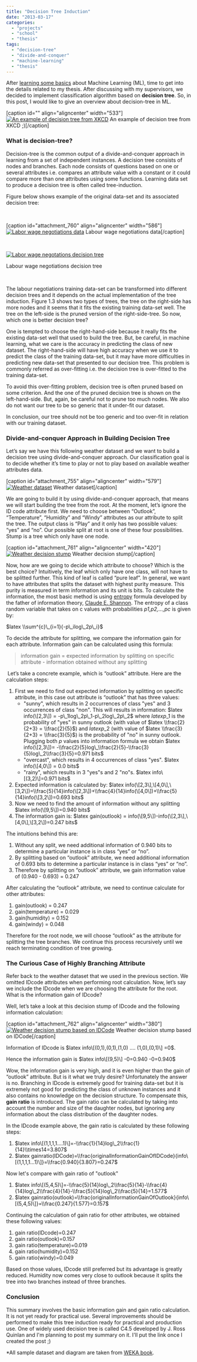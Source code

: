 ```yaml
---
title: "Decision Tree Induction"
date: "2013-03-17"
categories: 
  - "projects"
  - "school"
  - "thesis"
tags: 
  - "decision-tree"
  - "divide-and-conquer"
  - "machine-learning"
  - "thesis"
---
```


After [learning some basics](http://www.otnira.com/2013/03/10/bootstrapping-machine-learning/ "Bootstrapping Machine Learning") about Machine Learning (ML), time to get into the details related to my thesis. After discussing with my supervisors, we decided to implement classification algorithm based on **decision tree**. So, in this post, I would like to give an overview about decision-tree in ML.

\[caption id="" align="aligncenter" width="533"\][![An example of decision tree from XKCD](images/flow_charts.png)](https://xkcd.com/518/) An example of decision tree from XKCD ;)\[/caption\]

### **What is decision-tree?**

Decision-tree is the common output of a divide-and-conquer approach in learning from a set of independent instances. A decision tree consists of nodes and branches. Each node consists of questions based on one or several attributes i.e. compares an attribute value with a constant or it could compare more than one attributes using some functions. Learning data set to produce a decision tree is often called tree-induction.

Figure below shows example of the original data-set and its associated decision tree:

 

\[caption id="attachment\_760" align="aligncenter" width="586"\][![Labor wage negotiations data](images/Wage-data-cleaned.png "Labor wage negotiations data")](http://www.otnira.com/wp-content/uploads/2013/03/Wage-data-cleaned.png) Labour wage negotiations data\[/caption\]

 

[![Labor wage negotations decision tree](images/Wage-decision-tree.rotated.png)](http://www.otnira.com/wp-content/uploads/2013/03/Wage-decision-tree.rotated.png)

Labour wage negotiations decision tree

 

The labour negotiations training data-set can be transformed into different decision trees and it depends on the actual implementation of the tree induction. Figure 1.3 shows two types of trees, the tree on the right-side has more nodes and it seems that it fits the existing training data-set well. The tree on the left-side is the pruned version of the right-side-tree. So now, which one is better decision tree?

One is tempted to choose the right-hand-side because it really fits the existing data-set well that used to build the tree. But, be careful, in machine learning, what we care is the accuracy in predicting the class of new dataset. The right-hand-side will have high accuracy when we use it to predict the class of the training data-set, but it may have more difficulties in predicting new data-set that presented to our decision tree. This problem is commonly referred as over-fitting i.e. the decision tree is over-fitted to the training data-set.

To avoid this over-fitting problem, decision tree is often pruned based on some criterion. And the one of the pruned decision tree is shown on the left-hand-side. But, again, be careful not to prune too much nodes. We also do not want our tree to be so generic that it under-fit our dataset.

In conclusion, our tree should not be too generic and too over-fit in relation with our training dataset.

### **Divide-and-conquer Approach in Building Decision Tree**

Let’s say we have this following weather dataset and we want to build a decision tree using divide-and-conquer approach. Our classification goal is to decide whether it’s time to play or not to play based on available weather attributes data.

\[caption id="attachment\_755" align="aligncenter" width="579"\][![Weather dataset](images/Divide-and-conquer-sample-dataset-rotated.png)](http://www.otnira.com/wp-content/uploads/2013/03/Divide-and-conquer-sample-dataset-rotated.png) Weather dataset\[/caption\]

We are going to build it by using divide-and-conquer approach, that means we will start building the tree from the root. At the moment, let’s ignore the ID code attribute first. We need to choose between “Outlook”, “Temperature”, “Humidity” and “Windy” attributes as our attribute to split the tree. The output class is “Play” and it only has two possible values: “yes” and “no”. Our possible split at root is one of these four possibilities. Stump is a tree which only have one node.

\[caption id="attachment\_761" align="aligncenter" width="420"\][![Weather decision stump](images/DecisionStump-cleaned.png)](http://www.otnira.com/wp-content/uploads/2013/03/DecisionStump-cleaned.png) Weather decision stump\[/caption\]

Now, how are we going to decide which attribute to choose? Which is the best choice? Intuitively, the leaf which only have one class, will not have to be splitted further. This kind of leaf is called “pure leaf”. In general, we want to have attributes that splits the dataset with highest purity measure. This purity is measured in term information and its unit is bits. To calculate the information, the most basic method is using [entropy](https://en.wikipedia.org/wiki/Entropy_%28information_theory%29 "Entropy") formula developed by the father of information theory, [Claude E. Shannon](https://en.wikipedia.org/wiki/Claude_E._Shannon "Shannon"). The entropy of a class random variable that takes on c values with probabilities _p1,p2,...,pc_ is given by:

$latex \\sum^{c}\_{i=1}{-p\_ilog\_2p\_i}$

To decide the attribute for splitting, we compare the information gain for each attribute. Information gain can be calculated using this formula:

> information gain = expected information by splitting on specific attribute - information obtained without any splitting

 Let’s take a concrete example, which is “outlook” attribute. Here are the calculation steps:

1. First we need to find out expected information by splitting on specific attribute, in this case out attribute is “outlook” that has three values:
    - "sunny", which results in 2 occurrences of class "yes" and 3 occurrences of class "non". This will results in information: $latex info(\[2,3\]) = -p\_1log\_2p\_1-p\_2log\_2p\_2$ where $latex p\_1$ is the probability of "yes" in sunny outlook (with value of $latex \\frac{2}{2+3} = \\frac{2}{5}$) and $latex p\_2$ (with value of $latex \\frac{3}{2+3} = \\frac{3}{5}$) is the probability of "no" in sunny outlook. Plugging both _p_ values into information formula we obtain $latex info(\[2,3\])= -\\frac{2}{5}log\_\\frac{2}{5}-\\frac{3}{5}log\_2\\frac{3}{5}=0.971 bits$
    - "overcast", which results in 4 occurrences of class "yes". $latex info(\[4,0\]) = 0.0 bits$
    - "rainy", which results in 3 "yes"s and 2 "no"s. $latex info\[(3,2)\]=0.971 bits$
2. Expected information is calculated by: $latex info(\[2,3\],\[4,0\],\[3,2\])=\\frac{5}{14}info(\[2,3\])+\\frac{4}{14}info(\[4,0\])+\\frac{5}{14}info(\[3,2\])=0.693 bits$
3. Now we need to find the amount of information without any splitting $latex info(\[9,5\])=0.940 bits$
4. The information gain is: $latex gain(outlook) = info(\[9,5\])-info(\[2,3\],\[4,0\],\[3,2\])=0.247 bits$

The intuitions behind this are:

1. Without any split, we need additional information of 0.940 bits to determine a particular instance is in class “yes” or “no”.
2. By splitting based on “outlook” attribute, we need additional information of 0.693 bits to determine a particular instance is in class “yes” or “no”.
3. Therefore by splitting on “outlook” attribute, we gain information value of (0.940 - 0.693) = 0.247

After calculating the “outlook” attribute, we need to continue calculate for other attributes:

1. gain(outlook) = 0.247
2. gain(temperature) = 0.029
3. gain(humidity) = 0.152
4. gain(windy) = 0.048

Therefore for the root node, we will choose “outlook” as the attribute for splitting the tree branches. We continue this process recursively until we reach terminating condition of tree growing.

### **The Curious Case of Highly Branching Attribute**

Refer back to the weather dataset that we used in the previous section. We omitted IDcode attributes when performing root calculation. Now, let’s say we include the IDcode when we are choosing the attribute for the root. What is the information gain of IDcode?

Well, let’s take a look at this decision stump of IDcode and the following information calculation:

\[caption id="attachment\_762" align="aligncenter" width="380"\][![Weather decision stump based on IDCode](images/IDcode-stump.png)](http://www.otnira.com/wp-content/uploads/2013/03/IDcode-stump.png) Weather decision stump based on IDCode\[/caption\]

Information of IDcode is $latex info\[(0,1),(0,1),(1,0) .... (1,0),(0,1)\] =0$.

Hence the information gain is $latex info\[(9,5)\] -0=0.940 -0=0.940$

Wow, the information gain is very high, and it is even higher than the gain of “outlook” attribute. But is it what we truly desire? Unfortunately the answer is no. Branching in IDcode is extremely good for training data-set but it is extremely not good for predicting the class of unknown instances and it also contains no knowledge on the decision structure. To compensate this, **gain ratio** is introduced. The gain ratio can be calculated by taking into account the number and size of the daughter nodes, but ignoring any information about the class distribution of the daughter nodes.

In the IDcode example above, the gain ratio is calculated by these following steps:

1. $latex info\[(1,1,1,1....1)\]=-\\frac{1}{14}log\_2\\frac{1}{14}\\times14=3.807$
2. $latex gainratio(IDCode)=\\frac{originalInformationGainOfIDCode}{info\[(1,1,1,1...1)\]}=\\frac{0.940}{3.807}=0.247$

Now let's compare with gain ratio of "outlook"

1. $latex info\[(5,4,5)\]=-\\frac{5}{14}log\_2\\frac{5}{14}-\\frac{4}{14}log\_2\\frac{4}{14}-\\frac{5}{14}log\_2\\frac{5}{14}=1.577$
2. $latex gainratio(outlook)=\\frac{originalInformationGainOfOutlook}{info\[(5,4,5)\]}=\\frac{0.247}{1.577}=0.157$

Continuing the calculation of gain ratio for other attributes, we obtained these following values:

1. gain ratio(IDcode)=0.247
2. gain ratio(outlook)=0.157
3. gain ratio(temperature)=0.019
4. gain ratio(humidity)=0.152
5. gain ratio(windy)=0.049

Based on those values, IDcode still preferred but its advantage is greatly reduced. Humidity now comes very close to outlook because it splits the tree into two branches instead of three branches.

### **Conclusion**

This summary involves the basic information gain and gain ratio calculation. It is not yet ready for practical use. Several improvements should be performed to make this tree induction ready for practical and production use. One of widely used decision tree is called C4.5 developed by J. Ross Quinlan and I'm planning to post my summary on it. I'll put the link once I created the post ;)

\*All sample dataset and diagram are taken from [WEKA book](http://www.cs.waikato.ac.nz/ml/weka/book.html "Weka book").
